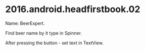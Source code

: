 # 2016.android.headfirstbook.02

Name: BeerExpert.

Find beer name by it type in Spinner.

After pressing the button - set text in TextView.
